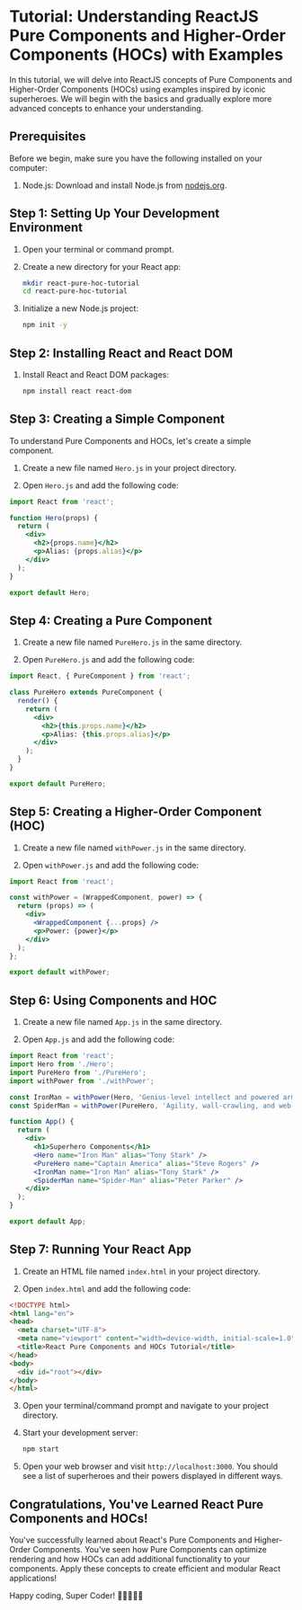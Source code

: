 # Tutorial: Understanding ReactJS Pure Components and Higher-Order Components (HOCs) with Examples

In this tutorial, we will delve into ReactJS concepts of Pure Components and Higher-Order Components (HOCs) using examples inspired by iconic superheroes. We will begin with the basics and gradually explore more advanced concepts to enhance your understanding.

## Prerequisites

Before we begin, make sure you have the following installed on your computer:

1. Node.js: Download and install Node.js from [nodejs.org](https://nodejs.org/).

## Step 1: Setting Up Your Development Environment

1. Open your terminal or command prompt.

2. Create a new directory for your React app:

   ```bash
   mkdir react-pure-hoc-tutorial
   cd react-pure-hoc-tutorial
   ```

3. Initialize a new Node.js project:

   ```bash
   npm init -y
   ```

## Step 2: Installing React and React DOM

1. Install React and React DOM packages:

   ```bash
   npm install react react-dom
   ```

## Step 3: Creating a Simple Component

To understand Pure Components and HOCs, let's create a simple component.

1. Create a new file named `Hero.js` in your project directory.

2. Open `Hero.js` and add the following code:

```jsx
import React from 'react';

function Hero(props) {
  return (
    <div>
      <h2>{props.name}</h2>
      <p>Alias: {props.alias}</p>
    </div>
  );
}

export default Hero;
```

## Step 4: Creating a Pure Component

1. Create a new file named `PureHero.js` in the same directory.

2. Open `PureHero.js` and add the following code:

```jsx
import React, { PureComponent } from 'react';

class PureHero extends PureComponent {
  render() {
    return (
      <div>
        <h2>{this.props.name}</h2>
        <p>Alias: {this.props.alias}</p>
      </div>
    );
  }
}

export default PureHero;
```

## Step 5: Creating a Higher-Order Component (HOC)

1. Create a new file named `withPower.js` in the same directory.

2. Open `withPower.js` and add the following code:

```jsx
import React from 'react';

const withPower = (WrappedComponent, power) => {
  return (props) => (
    <div>
      <WrappedComponent {...props} />
      <p>Power: {power}</p>
    </div>
  );
};

export default withPower;
```

## Step 6: Using Components and HOC

1. Create a new file named `App.js` in the same directory.

2. Open `App.js` and add the following code:

```jsx
import React from 'react';
import Hero from './Hero';
import PureHero from './PureHero';
import withPower from './withPower';

const IronMan = withPower(Hero, 'Genius-level intellect and powered armor suit');
const SpiderMan = withPower(PureHero, 'Agility, wall-crawling, and web-shooters');

function App() {
  return (
    <div>
      <h1>Superhero Components</h1>
      <Hero name="Iron Man" alias="Tony Stark" />
      <PureHero name="Captain America" alias="Steve Rogers" />
      <IronMan name="Iron Man" alias="Tony Stark" />
      <SpiderMan name="Spider-Man" alias="Peter Parker" />
    </div>
  );
}

export default App;
```

## Step 7: Running Your React App

1. Create an HTML file named `index.html` in your project directory.

2. Open `index.html` and add the following code:

```html
<!DOCTYPE html>
<html lang="en">
<head>
  <meta charset="UTF-8">
  <meta name="viewport" content="width=device-width, initial-scale=1.0">
  <title>React Pure Components and HOCs Tutorial</title>
</head>
<body>
  <div id="root"></div>
</body>
</html>
```

3. Open your terminal/command prompt and navigate to your project directory.

4. Start your development server:

   ```bash
   npm start
   ```

5. Open your web browser and visit `http://localhost:3000`. You should see a list of superheroes and their powers displayed in different ways.

## Congratulations, You've Learned React Pure Components and HOCs!

You've successfully learned about React's Pure Components and Higher-Order Components. You've seen how Pure Components can optimize rendering and how HOCs can add additional functionality to your components. Apply these concepts to create efficient and modular React applications!

Happy coding, Super Coder! 🚀🦸‍♂️🦸‍♀️
